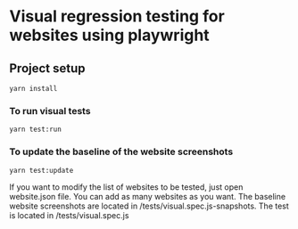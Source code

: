 # Visual regression testing for websites using playwright

## Project setup
```
yarn install
```

### To run visual tests
```
yarn test:run
```
### To update the baseline of the website screenshots
```
yarn test:update
```
If you want to modify the list of websites to be tested, just open website.json file. 
You can add as many websites as you want.
The baseline website screenshots are located in /tests/visual.spec.js-snapshots.
The test is located in /tests/visual.spec.js

